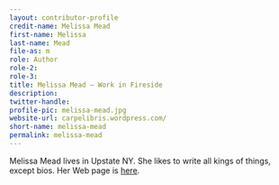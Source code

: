 ```yaml
---
layout: contributor-profile
credit-name: Melissa Mead
first-name: Melissa
last-name: Mead
file-as: m
role: Author
role-2:
role-3:
title: Melissa Mead — Work in Fireside
description:
twitter-handle:
profile-pic: melissa-mead.jpg
website-url: carpelibris.wordpress.com/
short-name: melissa-mead
permalink: melissa-mead
---
```

Melissa Mead lives in Upstate NY. She likes to write all kings of things, except bios. Her Web page is [here](http://carpelibris.wordpress.com/).
